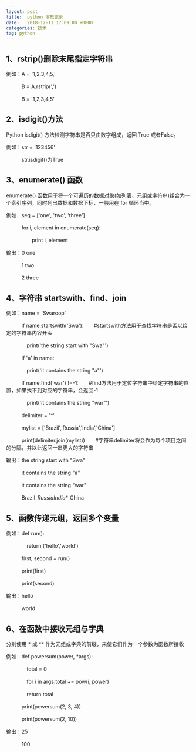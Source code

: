 ```yaml
---
layout: post
title:  python 零散记录 
date:   2018-12-11 17:09:00 +0800
categories: 技术
tag: python
---
```


1、rstrip()删除末尾指定字符串
---
例如：A = '1,2,3,4,5,'

　　　B = A.rstrip(',')

　　　B = '1,2,3,4,5'

2、isdigit()方法
---
Python isdigit() 方法检测字符串是否只由数字组成，返回 True 或者False。

例如：str = '123456'

　　　str.isdigit()为True

3、enumerate() 函数
---
enumerate() 函数用于将一个可遍历的数据对象(如列表、元组或字符串)组合为一个索引序列，同时列出数据和数据下标，一般用在 for 循环当中。

例如：seq = ['one', 'two', 'three']

　　　for i, element in enumerate(seq):

　　　　　print i, element

输出：0 one

　　　1 two

　　　2 three

4、字符串 startswith、find、join
---
例如：name = 'Swaroop'

　　　if name.startswith('Swa'):　　#startswith方法用于查找字符串是否以给定的字符串内容开头

　　　　print('the string start with "Swa"')

　　　if 'a' in name:

　　　　print('it contains the string "a"')

　　　if name.find('war') !=-1:　　#find方法用于定位字符串中给定字符串的位置，如果找不到对应的字符串，会返回-1

　　　　print('it contains the string "war"')

　　　delimiter = '_*_'

　　　mylist = ['Brazil','Russia','India','China']

　　　print(delimiter.join(mylist))　　#字符串delimiter将会作为每个项目之间的分隔，并以此返回一串更大的字符串

输出：the string start with "Swa"

　　　it contains the string "a"

　　　it contains the string "war"

　　　Brazil_*_Russia_*_India_*_China

5、函数传递元组，返回多个变量
---
例如：def run():

　　　　return ('hello','world')

　　　first, second = run()

　　　print(first)

　　　print(second)

输出：hello

　　　world

6、在函数中接收元组与字典
---

分别使用 * 或 ** 作为元组或字典的前缀，来使它们作为一个参数为函数所接收

例如：def powersum(power, *args):

　　　　total = 0

　　　　for i in args:total += pow(i, power)

　　　　return total

　　　print(powersum(2, 3, 4))

　　　print(powersum(2, 10))

输出：25

　　　100